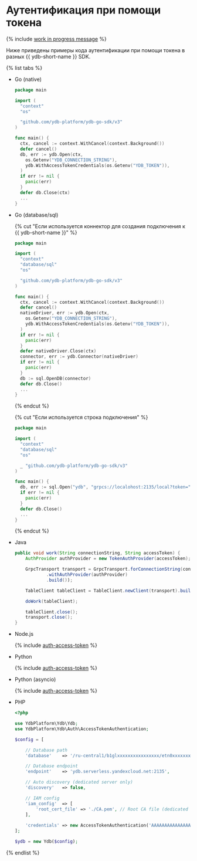 # Аутентификация при помощи токена

{% include [work in progress message](_includes/addition.md) %}

Ниже приведены примеры кода аутентификации при помощи токена в разных {{ ydb-short-name }} SDK.

{% list tabs %}

- Go (native)

  ```go
  package main

  import (
    "context"
    "os"

    "github.com/ydb-platform/ydb-go-sdk/v3"
  )

  func main() {
    ctx, cancel := context.WithCancel(context.Background())
    defer cancel()
    db, err := ydb.Open(ctx,
      os.Getenv("YDB_CONNECTION_STRING"),
      ydb.WithAccessTokenCredentials(os.Getenv("YDB_TOKEN")),
    )
    if err != nil {
      panic(err)
    }
    defer db.Close(ctx)
    ...
  }
  ```

- Go (database/sql)

  {% cut "Если используется коннектор для создания подключения к {{ ydb-short-name }}" %}

    ```go
    package main

    import (
      "context"
      "database/sql"
      "os"

      "github.com/ydb-platform/ydb-go-sdk/v3"
    )

    func main() {
      ctx, cancel := context.WithCancel(context.Background())
      defer cancel()
      nativeDriver, err := ydb.Open(ctx,
        os.Getenv("YDB_CONNECTION_STRING"),
        ydb.WithAccessTokenCredentials(os.Getenv("YDB_TOKEN")),
      )
      if err != nil {
        panic(err)
      }
      defer nativeDriver.Close(ctx)
      connector, err := ydb.Connector(nativeDriver)
      if err != nil {
        panic(err)
      }
      db := sql.OpenDB(connector)
      defer db.Close()
      ...
    }
    ```

  {% endcut %}

  {% cut "Если используется строка подключения" %}

    ```go
    package main

    import (
      "context"
      "database/sql"
      "os"

      _ "github.com/ydb-platform/ydb-go-sdk/v3"
    )

    func main() {
      db, err := sql.Open("ydb", "grpcs://localohost:2135/local?token="+os.Getenv("YDB_TOKEN"))
      if err != nil {
        panic(err)
      }
      defer db.Close()
      ...
    }
    ```

  {% endcut %}


- Java

  ```java
  public void work(String connectionString, String accessToken) {
      AuthProvider authProvider = new TokenAuthProvider(accessToken);

      GrpcTransport transport = GrpcTransport.forConnectionString(connectionString)
              .withAuthProvider(authProvider)
              .build());

      TableClient tableClient = TableClient.newClient(transport).build();

      doWork(tableClient);

      tableClient.close();
      transport.close();
  }
  ```

- Node.js

  {% include [auth-access-token](../../../../_includes/nodejs/auth-access-token.md) %}

- Python

  {% include [auth-access-token](../../../../_includes/python/auth-access-token.md) %}

- Python (asyncio)

  {% include [auth-access-token](../../../../_includes/python/async/auth-access-token.md) %}

- PHP

  ```php
  <?php

  use YdbPlatform\Ydb\Ydb;
  use YdbPlatform\Ydb\Auth\AccessTokenAuthentication;

  $config = [

      // Database path
      'database'    => '/ru-central1/b1glxxxxxxxxxxxxxxxx/etn0xxxxxxxxxxxxxxxx',

      // Database endpoint
      'endpoint'    => 'ydb.serverless.yandexcloud.net:2135',

      // Auto discovery (dedicated server only)
      'discovery'   => false,

      // IAM config
      'iam_config'  => [
          'root_cert_file' => './CA.pem', // Root CA file (dedicated server only!)
      ],
      
      'credentials' => new AccessTokenAuthentication('AAAAAAAAAAAAAAAAAAAAAAAAAAAAAAAAAAAAAAA')
  ];

  $ydb = new Ydb($config);
  ```

{% endlist %}
